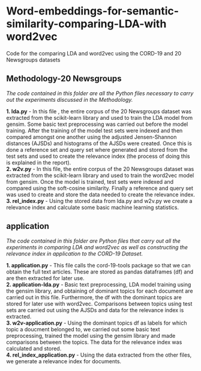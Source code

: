 # Word-embeddings-for-semantic-similarity-comparing-LDA-with word2vec
Code for the comparing LDA and word2vec using the CORD-19 and 20 Newsgroups datasets <br>

## Methodology-20 Newsgroups
*The code contained in this folder are all the Python files necessary to carry out the experiments discussed in the Methodology.* <br>

**1. lda.py** - In this file , the entire corpus of the 20 Newsgroups dataset was extracted from the scikit-learn library and used to train the LDA model from gensim. Some basic text preprocessing was carried out before the model training. After the training of the model test sets were indexed and then compared amongst one another using the adjusted Jensen-Shannon distances (AJSDs) and histograms of the AJSDs were created. Once this is done a reference set and query set where generated and stored from the test sets and used to create the relevance index (the process of doing this is explained in the report). <br>
**2. w2v.py** - In this file, the entire corpus of the 20 Newsgroups dataset was extracted from the scikit-learn library and used to train the word2vec model from gensim. Once the model is trained, test sets were indexed and compared using the soft-cosine similarity. Finally a reference and query set was used to create and store the data needed to create the relevance index. <br> 
**3. rel_index.py** - Using the stored data from lda.py and w2v.py we create a relevance index and calculate some basic machine learning statistics.<br>


## application
*The code contained in this folder are Python files that carry out all the experiments in comparing LDA and word2vec as well as constructing the relevance index in application to the CORD-19 Dataset.* <br>

**1. application.py** - This file calls the cord-19-tools package so that we can obtain the full text articles. These are stored as pandas dataframes (df) and are then extracted for later use. <br>
**2. application-lda.py** - Basic text preprocessing, LDA model training using the gensim library, and obtaining of dominant topics for each document are carried out in this file. Furthermore, the df with the dominant topics are stored for later use with word2vec. Comparisons between topics using test sets are carried out using the AJSDs and data for the relevance index is extracted.  <br>
**3. w2v-application.py** - Using the dominant topics df as labels for which topic a doucment belonged to, we carried out some basic text preprocessing, trained the model using the gensim library and made comparisons between the topics. The data for the relevance index was calculated and stored. <br>
**4. rel_index_application.py** - Using the data extracted from the other files, we generate a relevance index for documents.
